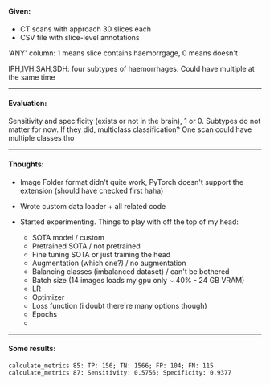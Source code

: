 #### Given:

- CT scans with approach 30 slices each
- CSV file with slice-level annotations

'ANY' column: 1 means slice contains haemorrgage, 0 means doesn't

IPH,IVH,SAH,SDH: four subtypes of haemorrhages. Could have multiple at the same time

---

#### Evaluation:

Sensitivity and specificity (exists or not in the brain), 1 or 0. Subtypes do not
matter for now. If they did, multiclass classification? One scan could have multiple classes tho

---

#### Thoughts:

- Image Folder format didn't quite work, PyTorch doesn't support the extension
(should have checked first haha)

- Wrote custom data loader + all related code

- Started experimenting. Things to play with off the top of my head:

    - SOTA model / custom
    - Pretrained SOTA / not pretrained 
    - Fine tuning SOTA or just training the head
    - Augmentation (which one?) / no augmentation
    - Balancing classes (imbalanced dataset) / can't be bothered
    - Batch size (14 images loads my gpu only ~ 40% - 24 GB VRAM)
    - LR
    - Optimizer
    - Loss function (i doubt there're many options though)
    - Epochs
    - 
    
---

#### Some results:

```
calculate_metrics 85: TP: 156; TN: 1566; FP: 104; FN: 115
calculate_metrics 87: Sensitivity: 0.5756; Specificity: 0.9377
```